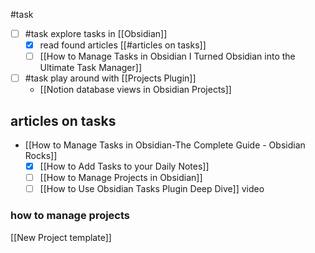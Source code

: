 #task 

- [ ] #task explore tasks in [[Obsidian]]
	- [x] read found articles [[#articles on tasks]]
	- [ ] [[How to Manage Tasks in Obsidian I Turned Obsidian into the Ultimate Task Manager]]
- [ ] #task play around with [[Projects Plugin]]
	- [[Notion database views in Obsidian Projects]]

## articles on tasks

- [[How to Manage Tasks in Obsidian-The Complete Guide - Obsidian Rocks]]
	- [x] [[How to Add Tasks to your Daily Notes]]
	- [ ]  [[How to Manage Projects in Obsidian]]
	- [ ] [[How to Use Obsidian Tasks Plugin Deep Dive]] video

### how to manage projects
[[New Project template]]
